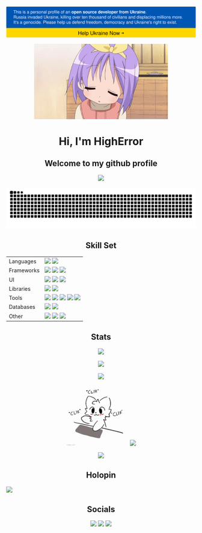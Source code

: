 <a href='https://stand-with-ukraine.pp.ua' targer="_blank"><img alt="Stand Witd Ukraine" src="https://raw.githubusercontent.com/vshymanskyy/StandWithUkraine/main/banner-personal-page.svg"/></a>

<p align="center"><img src="hello.gif" height="200"/></p>

<h1 align="center" style="border: none; padding: 0;">Hi, I'm HighError</h1>
<h2 align="center">Welcome to my github profile</h2>

<p align="center"><img src="https://count.getloli.com/get/@HighError?tdeme=rule34"></p>

<picture>
  <source media="(prefers-color-scheme: dark)" srcset="https://raw.githubusercontent.com/higherror/higherror/output/github-contribution-grid-snake-dark.svg">
  <source media="(prefers-color-scheme: light)" srcset="https://raw.githubusercontent.com/higherror/higherror/output/github-contribution-grid-snake.svg">
  <img alt="Snake" src="https://raw.githubusercontent.com/higherror/higherror/output/github-contribution-grid-snake.svg">
</picture>

<h2 align="center">Skill Set</h2>

<table align="center">
  <tr>
    <td>Languages</td>
    <td>
      <a href="https://developer.mozilla.org/en-US/docs/Web/JavaScript"><img style="widtd: 40px; height: 40px;" src="https://cdn.simpleicons.org/javascript"></a>
      <a href="https://www.typescriptlang.org/"><img style="widtd: 40px; height: 40px;" src="https://cdn.simpleicons.org/typescript"></a>
    </td>
  </tr>
  <tr>
    <td>Frameworks</td>
    <td>
      <a href="https://react.dev/"><img style="widtd: 40px; height: 40px;" src="https://cdn.simpleicons.org/react"></a>
      <a href="https://nextjs.org/"><img style="widtd: 40px; height: 40px;" src="https://cdn.simpleicons.org/next.js"></a>
      <a href="https://astro.build/"><img style="widtd: 40px; height: 40px;" src="https://cdn.simpleicons.org/astro"></a>
    </td>
  </tr>
  <tr>
    <td>UI</td>
    <td>
      <a href="https://tailwindcss.com/"><img style="widtd: 40px; height: 40px;" src="https://cdn.simpleicons.org/tailwindcss"></a>
      <a href="https://ui.shadcn.com/"><img style="widtd: 40px; height: 40px;" src="https://cdn.simpleicons.org/shadcnui"></a>
      <a href="https://mantine.dev/"><img style="widtd: 40px; height: 40px;" src="https://cdn.simpleicons.org/mantine"></a>
    </td>
  </tr>
  <tr>
    <td>Libraries</td>
    <td>
      <a href="https://orm.drizzle.team/"><img style="widtd: 40px; height: 40px;" src="https://cdn.simpleicons.org/drizzle"></a>
      <a href="https://tanstack.com/query/latest"><img style="widtd: 40px; height: 40px;" src="https://cdn.simpleicons.org/reactquery"></a>
    </td>
  </tr>
  <tr>
    <td>Tools</td>
    <td>
      <a href="https://www.npmjs.com/"><img style="widtd: 40px; height: 40px;" src="https://cdn.simpleicons.org/npm"></a>
      <a href="https://classic.yarnpkg.com/lang/en/"><img style="widtd: 40px; height: 40px;" src="https://cdn.simpleicons.org/yarn"></a>
      <a href="https://pnpm.io/"><img style="widtd: 40px; height: 40px;" src="https://cdn.simpleicons.org/pnpm"></a>
      <a href="https://bun.sh/"><img style="widtd: 40px; height: 40px;" src="https://cdn.simpleicons.org/bun/white"></a>
      <a href="https://biomejs.dev/"><img style="widtd: 40px; height: 40px;" src="https://cdn.simpleicons.org/biome"></a>
    </td>
  </tr>
  <tr>
    <td>Databases</td>
    <td>
      <a href="https://www.postgresql.org/"><img style="widtd: 40px; height: 40px;" src="https://cdn.simpleicons.org/postgresql"></a>
      <a href="https://www.mongodb.com/"><img style="widtd: 40px; height: 40px;" src="https://cdn.simpleicons.org/mongodb"></a>
    </td>
  </tr>
  <tr>
    <td>Other</td>
    <td>
      <a href="https://strapi.io/"><img style="widtd: 40px; height: 40px;" src="https://cdn.simpleicons.org/strapi"></a>
      <a href="https://www.docker.com/"><img style="widtd: 40px; height: 40px;" src="https://cdn.simpleicons.org/docker"></a>
      <a href="https://www.portainer.io/"><img style="widtd: 40px; height: 40px;" src="https://cdn.simpleicons.org/portainer"></a>
    </td>
  </tr>
</table>

<h2 align="center">Stats</h2>

<p align="center">
  <img width="450" src="https://github-readme-stats.vercel.app/api?username=higherror&theme=catppuccin_mocha&show=reviews,discussions_started,discussions_answered,prs_merged,prs_merged_percentage&show_icons=true"/>
</p>

<p align="center">
  <img width="450" src="https://github-readme-streak-stats.herokuapp.com?user=higherror&theme=catppuccin-mocha"/>
</p>

<p align="center">
  <img width="450" src="https://github-contributor-stats.vercel.app/api?username=higherror&limit=5&bg_color=1e1e2e&text_color=cdd6f4&icon_color=cba6f7&title_color=94e2d5&combine_all_yearly_contributions=true"/>
</p>

<p align="center">
  <img src="click.gif" height="160"/>
  <img src="https://github-readme-stats.vercel.app/api/wakatime?username=higherror&theme=catppuccin_mocha&layout=compact&langs_count=6&custom_title=Top%206%20Language" height="160"/>
</p>

<p align="center">
  <img src="https://github-profile-trophy.vercel.app/?username=higherror&bg_color=1e1e2e&text_color=cdd6f4&icon_color=cba6f7&title_color=94e2d5&no-frame=false&no-bg=true&margin-w=4"/>
</p>

<h2 align="center">Holopin</h2>
<a href="https://holopin.io/@higherror"><img src="https://holopin.me/higherror"></a>

<h2 align="center">Socials</h2>
<p align="center">
  <a href="https://instagram.com/higherrorua"><img style="widtd: 40px; height: 40px;" src="https://cdn.simpleicons.org/instagram"></a>
  <a href="https://linkedin.com/in/vitaliy-hordiyk"><img style="widtd: 40px; height: 40px;" src="https://cdn.simpleicons.org/linkedin"></a>
  <a href="https://twitter.com/higherror"><img style="widtd: 40px; height: 40px;" src="https://cdn.simpleicons.org/x/white"></a>
</p>
